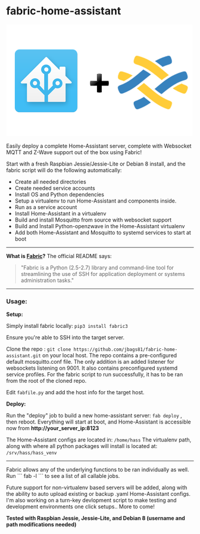 # fabric-home-assistant


 ![image](images/hass_plu_fabric_logo.png)
 
  Easily deploy a complete Home-Assistant server, complete with Websocket MQTT and Z-Wave support out of the box using Fabric! 
 
 Start with a fresh Raspbian Jessie/Jessie-Lite or Debian 8 install, and the fabric script will do the following automatically:
*  Create all needed directories
*  Create needed service accounts
*  Install OS and Python dependencies
*  Setup a virtualenv to run Home-Assistant and components inside.
*  Run as a service account
*  Install Home-Assistant in a virtualenv
*  Build and install Mosquitto from source with websocket support
*  Build and Install Python-openzwave in the Home-Assistant virtualenv
*  Add both Home-Assistant and Mosquitto to systemd services to start at boot

<hr>

**What is [Fabric](http://www.fabfile.org)?**
 The official README says:
>  "Fabric is a Python (2.5-2.7) library and command-line tool for streamlining the use of SSH for application deployment or systems administration tasks."
 
<hr> 
 
###  Usage:
 **Setup:**
 
 Simply install fabric locally:
 ```pip3 install fabric3```
 
 Ensure you're able to SSH into the target server.
 
 
 Clone the repo : ``` git clone https://github.com/jbags81/fabric-home-assistant.git ``` on  your local host.
 The repo contains a pre-configured default mosquitto.conf file. The only addition is an added listener for websockets listening on 9001. It also contains preconfigured systemd service profiles. For the fabric script to run successfully, it has to be ran from the root of the cloned repo. 
 
 Edit ```fabfile.py``` and add the host info for the target host.
 

 **Deploy:** 

 
 Run the "deploy" job to build a new home-assistant server: ``` fab deploy ``` , then reboot. 
 Everything will start at boot, and Home-Assistant is accessible now from **http://your_server_ip:8123**
 
 The Home-Assistant configs are located in: ```/home/hass``` The virtualenv path, along with where all python packages will install is located at: ```/srv/hass/hass_venv```
   
<hr>
 Fabric allows any of the underlying functions to be ran individually as well. Run ``` fab -l ``` to see a list of all callable jobs. 
 
 Future support for non-virtualenv based servers will be added, along with the ability to auto upload existing or backup .yaml Home-Assistant configs. I'm also working on a turn-key devlopment script to make testing and development environments one click setups.. More to come!
 
 
 
 
**Tested with Raspbian Jessie, Jessie-Lite, and Debian 8 (username and path modifications needed)**
 
 

